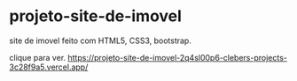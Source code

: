 # projeto-site-de-imovel
site de imovel feito com HTML5, CSS3, bootstrap.

clique para ver.
https://projeto-site-de-imovel-2q4sl00p6-clebers-projects-3c28f9a5.vercel.app/
